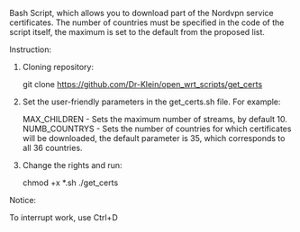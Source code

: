 Bash Script, which allows you to download part of the Nordvpn service certificates. 
The number of countries must be specified in the code of the script itself, the maximum is set to the default from the proposed list. 

Instruction:

1. Cloning repository:

	git clone https://github.com/Dr-Klein/open_wrt_scripts/get_certs
	
2. Set the user-friendly parameters in the get_certs.sh file. For example:
	
	MAX_CHILDREN - Sets the maximum number of streams, by default 10.
	NUMB_COUNTRYS - Sets the number of countries for which certificates 
	will be downloaded, the default parameter is 35, which corresponds to all 36 countries.

3. Change the rights and run:	

	chmod +x *.sh 
	./get_certs

Notice:

To interrupt work, use Ctrl+D
